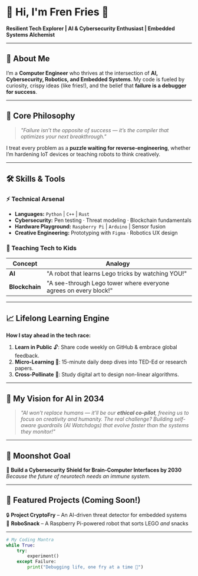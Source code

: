 # 👋 Hi, I'm Fren Fries 🍟  
**Resilient Tech Explorer | AI & Cybersecurity Enthusiast | Embedded Systems Alchemist**  

---

## 🚀 About Me  
I’m a **Computer Engineer** who thrives at the intersection of **AI, Cybersecurity, Robotics, and Embedded Systems**. My code is fueled by curiosity, crispy ideas (like fries!), and the belief that **failure is a debugger for success**.  

---

## 🔑 Core Philosophy  
> *"Failure isn’t the opposite of success — it’s the compiler that optimizes your next breakthrough."*  

I treat every problem as a **puzzle waiting for reverse-engineering**, whether I’m hardening IoT devices or teaching robots to think creatively.

---

## 🛠️ Skills & Tools  
### **⚡ Technical Arsenal**  
- **Languages:** `Python` | `C++` | `Rust`  
- **Cybersecurity:** Pen testing · Threat modeling · Blockchain fundamentals  
- **Hardware Playground:** `Raspberry Pi` | `Arduino` | Sensor fusion  
- **Creative Engineering:** Prototyping with `Figma` · Robotics UX design  

### **🧠 Teaching Tech to Kids**  
| Concept       | Analogy                          |  
|---------------|----------------------------------|  
| **AI**        | "A robot that learns Lego tricks by watching YOU!" |  
| **Blockchain**| "A see-through Lego tower where everyone agrees on every block!" |  

---

## 📈 Lifelong Learning Engine  
**How I stay ahead in the tech race:**  
1. **Learn in Public** 🔓: Share code weekly on GitHub & embrace global feedback.  
2. **Micro-Learning** 🧩: 15-minute daily deep dives into TED-Ed or research papers.  
3. **Cross-Pollinate** 🌸: Study digital art to design non-linear algorithms.  

---

## 🤖 My Vision for AI in 2034  
> *"AI won’t replace humans — it’ll be our **ethical co-pilot**, freeing us to focus on creativity and humanity. The real challenge? Building self-aware guardrails (AI Watchdogs) that evolve faster than the systems they monitor!"*  

---

## 🌟 Moonshot Goal  
**🚀 Build a Cybersecurity Shield for Brain-Computer Interfaces by 2030**  
*Because the future of neurotech needs an immune system.*

---

## 📌 Featured Projects (Coming Soon!)  
🔒 **Project CryptoFry** – An AI-driven threat detector for embedded systems  
🤖 **RoboSnack** – A Raspberry Pi-powered robot that sorts LEGO *and* snacks  

---

```python
# My Coding Mantra  
while True:  
    try:  
        experiment()  
    except Failure:  
        print("Debugging life, one fry at a time 🍟")  

